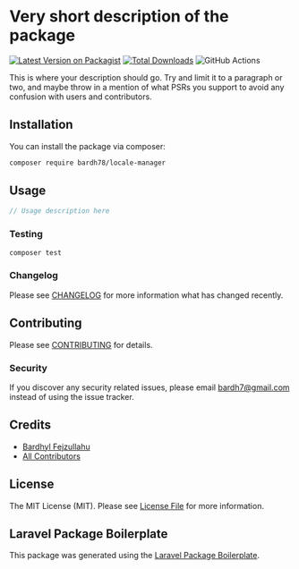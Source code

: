 # Very short description of the package

[![Latest Version on Packagist](https://img.shields.io/packagist/v/bardh78/locale-manager.svg?style=flat-square)](https://packagist.org/packages/bardh78/locale-manager)
[![Total Downloads](https://img.shields.io/packagist/dt/bardh78/locale-manager.svg?style=flat-square)](https://packagist.org/packages/bardh78/locale-manager)
![GitHub Actions](https://github.com/bardh78/locale-manager/actions/workflows/main.yml/badge.svg)

This is where your description should go. Try and limit it to a paragraph or two, and maybe throw in a mention of what PSRs you support to avoid any confusion with users and contributors.

## Installation

You can install the package via composer:

```bash
composer require bardh78/locale-manager
```

## Usage

```php
// Usage description here
```

### Testing

```bash
composer test
```

### Changelog

Please see [CHANGELOG](CHANGELOG.md) for more information what has changed recently.

## Contributing

Please see [CONTRIBUTING](CONTRIBUTING.md) for details.

### Security

If you discover any security related issues, please email bardh7@gmail.com instead of using the issue tracker.

## Credits

-   [Bardhyl Fejzullahu](https://github.com/bardh78)
-   [All Contributors](../../contributors)

## License

The MIT License (MIT). Please see [License File](LICENSE.md) for more information.

## Laravel Package Boilerplate

This package was generated using the [Laravel Package Boilerplate](https://laravelpackageboilerplate.com).
